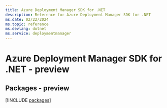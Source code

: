 ```yaml
---
title: Azure Deployment Manager SDK for .NET
description: Reference for Azure Deployment Manager SDK for .NET
ms.date: 02/22/2024
ms.topic: reference
ms.devlang: dotnet
ms.service: deploymentmanager
---
```

# Azure Deployment Manager SDK for .NET - preview
## Packages - preview
[!INCLUDE [packages](deployment-manager-index.md)]